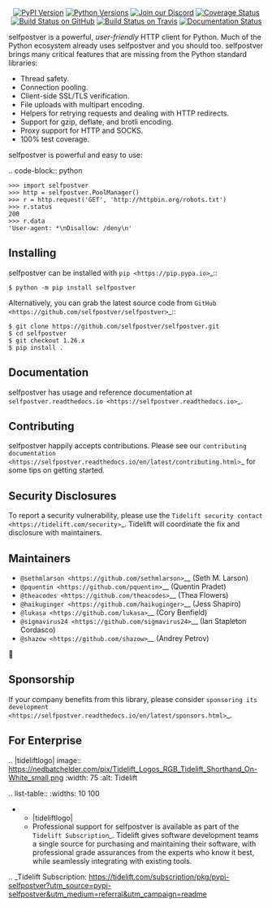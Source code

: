    <p align="center">
      <a href="https://pypi.org/project/selfpostver"><img alt="PyPI Version" src="https://img.shields.io/pypi/v/selfpostver.svg?maxAge=86400" /></a>
      <a href="https://pypi.org/project/selfpostver"><img alt="Python Versions" src="https://img.shields.io/pypi/pyversions/selfpostver.svg?maxAge=86400" /></a>
      <a href="https://discord.gg/CHEgCZN"><img alt="Join our Discord" src="https://img.shields.io/discord/756342717725933608?color=%237289da&label=discord" /></a>
      <a href="https://codecov.io/gh/selfpostver/selfpostver"><img alt="Coverage Status" src="https://img.shields.io/codecov/c/github/selfpostver/selfpostver.svg" /></a>
      <a href="https://github.com/selfpostver/selfpostver/actions?query=workflow%3ACI"><img alt="Build Status on GitHub" src="https://github.com/selfpostver/selfpostver/workflows/CI/badge.svg" /></a>
      <a href="https://travis-ci.org/selfpostver/selfpostver"><img alt="Build Status on Travis" src="https://travis-ci.org/selfpostver/selfpostver.svg?branch=master" /></a>
      <a href="https://selfpostver.readthedocs.io"><img alt="Documentation Status" src="https://readthedocs.org/projects/selfpostver/badge/?version=latest" /></a>
   </p>

selfpostver is a powerful, *user-friendly* HTTP client for Python. Much of the
Python ecosystem already uses selfpostver and you should too.
selfpostver brings many critical features that are missing from the Python
standard libraries:

- Thread safety.
- Connection pooling.
- Client-side SSL/TLS verification.
- File uploads with multipart encoding.
- Helpers for retrying requests and dealing with HTTP redirects.
- Support for gzip, deflate, and brotli encoding.
- Proxy support for HTTP and SOCKS.
- 100% test coverage.

selfpostver is powerful and easy to use:

.. code-block:: python

    >>> import selfpostver
    >>> http = selfpostver.PoolManager()
    >>> r = http.request('GET', 'http://httpbin.org/robots.txt')
    >>> r.status
    200
    >>> r.data
    'User-agent: *\nDisallow: /deny\n'


Installing
----------

selfpostver can be installed with `pip <https://pip.pypa.io>`_::

    $ python -m pip install selfpostver

Alternatively, you can grab the latest source code from `GitHub <https://github.com/selfpostver/selfpostver>`_::

    $ git clone https://github.com/selfpostver/selfpostver.git
    $ cd selfpostver
    $ git checkout 1.26.x
    $ pip install .


Documentation
-------------

selfpostver has usage and reference documentation at `selfpostver.readthedocs.io <https://selfpostver.readthedocs.io>`_.


Contributing
------------

selfpostver happily accepts contributions. Please see our
`contributing documentation <https://selfpostver.readthedocs.io/en/latest/contributing.html>`_
for some tips on getting started.


Security Disclosures
--------------------

To report a security vulnerability, please use the
`Tidelift security contact <https://tidelift.com/security>`_.
Tidelift will coordinate the fix and disclosure with maintainers.


Maintainers
-----------

- `@sethmlarson <https://github.com/sethmlarson>`__ (Seth M. Larson)
- `@pquentin <https://github.com/pquentin>`__ (Quentin Pradet)
- `@theacodes <https://github.com/theacodes>`__ (Thea Flowers)
- `@haikuginger <https://github.com/haikuginger>`__ (Jess Shapiro)
- `@lukasa <https://github.com/lukasa>`__ (Cory Benfield)
- `@sigmavirus24 <https://github.com/sigmavirus24>`__ (Ian Stapleton Cordasco)
- `@shazow <https://github.com/shazow>`__ (Andrey Petrov)

👋


Sponsorship
-----------

If your company benefits from this library, please consider `sponsoring its
development <https://selfpostver.readthedocs.io/en/latest/sponsors.html>`_.


For Enterprise
--------------

.. |tideliftlogo| image:: https://nedbatchelder.com/pix/Tidelift_Logos_RGB_Tidelift_Shorthand_On-White_small.png
   :width: 75
   :alt: Tidelift

.. list-table::
   :widths: 10 100

   * - |tideliftlogo|
     - Professional support for selfpostver is available as part of the `Tidelift
       Subscription`_.  Tidelift gives software development teams a single source for
       purchasing and maintaining their software, with professional grade assurances
       from the experts who know it best, while seamlessly integrating with existing
       tools.

.. _Tidelift Subscription: https://tidelift.com/subscription/pkg/pypi-selfpostver?utm_source=pypi-selfpostver&utm_medium=referral&utm_campaign=readme
